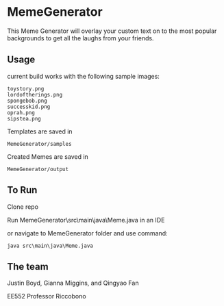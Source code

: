 # MemeGenerator
 
This Meme Generator will overlay your custom text on to the most popular backgrounds to get all the laughs from your friends.

## Usage
current build works with the following sample images:
```
toystory.png
lordoftherings.png
spongebob.png
successkid.png
oprah.png
sipstea.png
```
Templates are saved in 
```
MemeGenerator/samples
```
Created Memes are saved in
```
MemeGenerator/output
```
## To Run
Clone repo

Run MemeGenerator\src\main\java\Meme.java in an IDE

or navigate to MemeGenerator folder and use command: 
```
java src\main\java\Meme.java
```

## The team
Justin Boyd, Gianna Miggins, and Qingyao Fan

EE552 Professor Riccobono 
